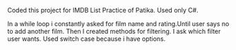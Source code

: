 Coded this project for IMDB List Practice of Patika. Used only C#.


In a while loop i constantly asked for film name and rating.Until user says no to add another film.
Then I created methods for filtering.
I ask which filter user wants.
Used switch case because i have options.

